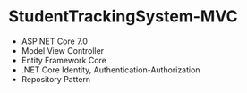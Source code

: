 # StudentTrackingSystem-MVC
- ASP.NET Core 7.0
- Model View Controller
- Entity Framework Core
- .NET Core Identity, Authentication-Authorization
- Repository Pattern
